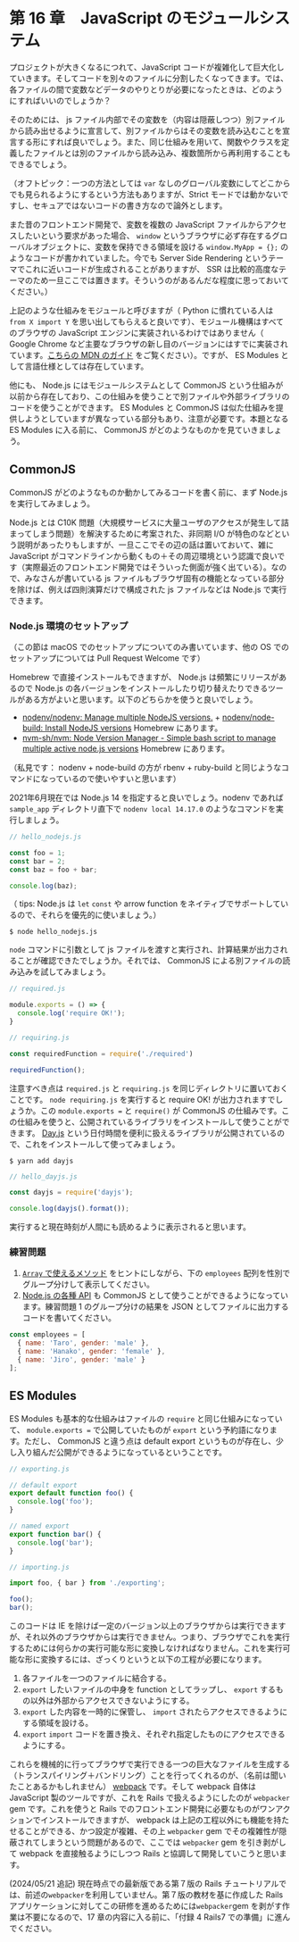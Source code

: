 # 第 16 章　JavaScript のモジュールシステム

プロジェクトが大きくなるにつれて、JavaScript コードが複雑化して巨大化していきます。そしてコードを別々のファイルに分割したくなってきます。では、各ファイルの間で変数などデータのやりとりが必要になったときは、どのようにすればいいのでしょうか？

そのためには、 js ファイル内部でその変数を（内容は隠蔽しつつ）別ファイルから読み出せるように宣言して、別ファイルからはその変数を読み込むことを宣言する形にすれば良いでしょう。また、同じ仕組みを用いて、関数やクラスを定義したファイルとは別のファイルから読み込み、複数箇所から再利用することもできるでしょう。

（オフトピック：一つの方法としては `var` なしのグローバル変数にしてどこからでも見られるようにするという方法もありますが、Strict モードでは動かないですし、セキュアではないコードの書き方なので論外とします。

また昔のフロントエンド開発で、変数を複数の JavaScript ファイルからアクセスしたいという要求があった場合、 `window` というブラウザに必ず存在するグローバルオブジェクトに、変数を保持できる領域を設ける `window.MyApp = {};` のようなコードが書かれていました。今でも Server Side Rendering というテーマでこれに近いコードが生成されることがありますが、 SSR は比較的高度なテーマのため一旦ここでは置きます。そういうのがあるんだな程度に思っておいてください。）

上記のような仕組みをモジュールと呼びますが（ Python に慣れている人は `from X import Y` を思い出してもらえると良いです）、モジュール機構はすべてのブラウザの JavaScript エンジンに実装されいるわけではありません（ Google Chrome など主要なブラウザの新し目のバージョンにはすでに実装されています。[こちらの MDN のガイド](https://developer.mozilla.org/ja/docs/Web/JavaScript/Guide/Modules#browser_support) をご覧ください）。ですが、 ES Modules として言語仕様としては存在しています。

他にも、 Node.js にはモジュールシステムとして CommonJS という仕組みが以前から存在しており、この仕組みを使うことで別ファイルや外部ライブラリのコードを使うことができます。 ES Modules と CommonJS は似た仕組みを提供しようとしていますが異なっている部分もあり、注意が必要です。本題となる ES Modules に入る前に、 CommonJS がどのようなものかを見ていきましょう。

## CommonJS
CommonJS がどのようなものか動かしてみるコードを書く前に、まず Node.js を実行してみましょう。

Node.js とは C10K 問題（大規模サービスに大量ユーザのアクセスが発生して詰まってしまう問題）を解決するために考案された、非同期 I/O が特色のなどという説明があったりもしますが、一旦ここでその辺の話は置いておいて、雑に JavaScript がコマンドラインから動くもの＋その周辺環境という認識で良いです（実際最近のフロントエンド開発ではそういった側面が強く出ている）。なので、みなさんが書いている js ファイルもブラウザ固有の機能となっている部分を除けば、例えば四則演算だけで構成された js ファイルなどは Node.js で実行できます。

### Node.js 環境のセットアップ
（この節は macOS でのセットアップについてのみ書いています、他の OS でのセットアップについては Pull Request Welcome です）

Homebrew で直接インストールもできますが、 Node.js は頻繁にリリースがあるので Node.js の各バージョンをインストールしたり切り替えたりできるツールがある方がよいと思います。以下のどちらかを使うと良いでしょう。

* [nodenv/nodenv: Manage multiple NodeJS versions.](https://github.com/nodenv/nodenv) + [nodenv/node-build: Install NodeJS versions](https://github.com/nodenv/node-build) Homebrew にあります。
* [nvm-sh/nvm: Node Version Manager - Simple bash script to manage multiple active node.js versions](https://github.com/nvm-sh/nvm) Homebrew にあります。

（私見です： nodenv + node-build の方が rbenv + ruby-build と同じようなコマンドになっているので使いやすいと思います）

2021年6月現在では Node.js 14 を指定すると良いでしょう。nodenv であれば `sample_app` ディレクトリ直下で `nodenv local 14.17.0` のようなコマンドを実行しましょう。

```js
// hello_nodejs.js

const foo = 1;
const bar = 2;
const baz = foo + bar;

console.log(baz);
```

（ tips: Node.js は `let` `const` や arrow function をネイティブでサポートしているので、それらを優先的に使いましょう。）

```
$ node hello_nodejs.js
```

`node` コマンドに引数として js ファイルを渡すと実行され、計算結果が出力されることが確認できたでしょうか。それでは、 CommonJS による別ファイルの読み込みを試してみましょう。

```js
// required.js

module.exports = () => {
  console.log('require OK!');
}
```

```js
// requiring.js

const requiredFunction = require('./required')

requiredFunction();
```

注意すべき点は `required.js` と `requiring.js` を同じディレクトリに置いておくことです。 `node requiring.js` を実行すると require OK! が出力されますでしょうか。この `module.exports =` と `require()` が CommonJS の仕組みです。この仕組みを使うと、公開されているライブラリをインストールして使うことができます。 [Day.js](https://day.js.org) という日付時間を便利に扱えるライブラリが公開されているので、これをインストールして使ってみましょう。

```
$ yarn add dayjs
```

```js
// hello_dayjs.js

const dayjs = require('dayjs');

console.log(dayjs().format());
```

実行すると現在時刻が人間にも読めるように表示されると思います。

### 練習問題

1. [`Array` で使えるメソッド](https://developer.mozilla.org/ja/docs/Web/JavaScript/Reference/Global_Objects/Array) をヒントにしながら、下の `employees` 配列を性別でグループ分けして表示してください。
2. [Node.js の各種 API](https://nodejs.org/dist/latest-v14.x/docs/api/) も CommonJS として使うことができるようになっています。練習問題 1 のグループ分けの結果を JSON としてファイルに出力するコードを書いてください。

```js
const employees = [
  { name: 'Taro', gender: 'male' },
  { name: 'Hanako', gender: 'female' },
  { name: 'Jiro', gender: 'male' }
];
```

## ES Modules
ES Modules も基本的な仕組みはファイルの `require` と同じ仕組みになっていて、 `module.exports =` で公開していたものが `export` という予約語になります。ただし、 CommonJS と違う点は default export というものが存在し、少し入り組んだ公開ができるようになっているということです。

```js
// exporting.js

// default export
export default function foo() {
  console.log('foo');
}

// named export
export function bar() {
  console.log('bar');
}
```

```js
// importing.js

import foo, { bar } from './exporting';

foo();
bar();
```

このコードは IE を除けば一定のバージョン以上のブラウザからは実行できますが、それ以外のブラウザからは実行できません。つまり、ブラウザでこれを実行するためには何らかの実行可能な形に変換しなければなりません。これを実行可能な形に変換するには、ざっくりというと以下の工程が必要になります。

1. 各ファイルを一つのファイルに結合する。
2. `export` したいファイルの中身を function としてラップし、 `export` するもの以外は外部からアクセスできないようにする。
3. `export` した内容を一時的に保管し、 `import` されたらアクセスできるようにする領域を設ける。
4. `export` `import` コードを置き換え、それぞれ指定したものにアクセスできるようにする。

これらを機械的に行ってブラウザで実行できる一つの巨大なファイルを生成する（トランスパイリング＋バンドリング）ことを行ってくれるのが、（名前は聞いたことあるかもしれません） [webpack](https://webpack.js.org/) です。そして webpack 自体は JavaScript 製のツールですが、これを Rails で扱えるようにしたのが `webpacker` gem です。これを使うと Rails でのフロントエンド開発に必要なものがワンアクションでインストールできますが、 webpack は上記の工程以外にも機能を持たせることができる、かつ設定が複雑、その上 `webpacker` gem でその複雑性が隠蔽されてしまうという問題があるので、ここでは `webpacker` gem を引き剥がして webpack を直接触るようにしつつ Rails と協調して開発していこうと思います。

(2024/05/21 追記)
現在時点での最新版である第７版の Rails チュートリアルでは、前述の`webpacker`を利用していません。第７版の教材を基に作成した Rails アプリケーションに対してこの研修を進めるためには`webpacker`gem を剥がす作業は不要になるので、17 章の内容に入る前に、「付録 4 Rails7 での準備」に進んでください。
